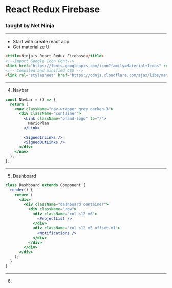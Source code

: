 # React Redux Firebase 
### taught by Net Ninja

---
- Start with create react app
- Get materialize UI
```html
<title>Ninja's React Redux Firebase</title>
<!--Import Google Icon Font-->
<link href="https://fonts.googleapis.com/icon?family=Material+Icons" rel="stylesheet">
<!-- Compiled and minified CSS -->
<link rel="stylesheet" href="https://cdnjs.cloudflare.com/ajax/libs/materialize/1.0.0/css/materialize.min.css">
```

---
4. Navbar
```jsx
const Navbar = () => {
  return (
    <nav className="nav-wrapper grey darken-3">
      <div className="container">
        <Link className="brand-logo" to="/">
          MarioPlan
        </Link>

        <SignedInLinks />
        <SignedOutLinks />
      </div>
    </nav>
  );
};
```
---
5. Dashboard
```jsx
class Dashboard extends Component {
  render() {
    return (
      <div>
        <div className="dashboard container">
          <div className="row">
            <div className="col s12 m6">
              <ProjectList />
            </div>
            <div className="col s12 m5 offset-m1">
              <Notifications />
            </div>
          </div>
        </div>
      </div>
    );
  }
}
```
---
6. 